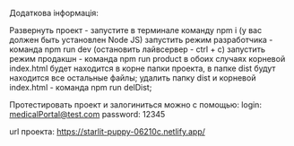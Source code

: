Додаткова інформація:

Развернуть проект - запустите в терминале команду npm i
(у вас должен быть установлен Node JS)
запустить режим разработчика - команда npm run dev
(остановить лайвсервер - ctrl + c)
запустить режим продакшн - команда npm run product
в обоих случаях корневой index.html будет находится в корне папки проекта,
в папке dist будут находится все остальные файлы;
удалить папку dist и корневой index.html - команда npm run delDist;

Протестировать проект и залогиниться можно с помощью:
login: medicalPortal@test.com
password: 12345

url проекта: https://starlit-puppy-06210c.netlify.app/
